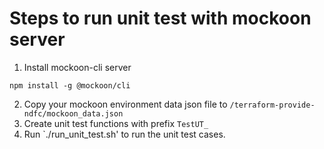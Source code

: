 # Steps to run unit test with mockoon server
1. Install mockoon-cli server
```
npm install -g @mockoon/cli
```
2. Copy your mockoon environment data json file to `/terraform-provide-ndfc/mockoon_data.json`
3. Create unit test functions with prefix `TestUT_`
4. Run `./run_unit_test.sh' to run the unit test cases.
